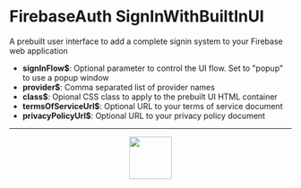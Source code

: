 # FirebaseAuth SignInWithBuiltInUI
A prebuilt user interface to add a complete signin system to your Firebase web application
- **signInFlow&dollar;**: Optional parameter to control the UI flow. Set to "popup" to use a popup window
- **provider&dollar;**: Comma separated list of provider names
- **class&dollar;**: Opional CSS class to apply to the prebuilt UI HTML container
- **termsOfServiceUrl&dollar;**: Optional URL to your terms of service document
- **privacyPolicyUrl&dollar;**: Optional URL to your privacy policy document
---
<p align="center"><img valign="middle" width="76px" src="https://drive.google.com/uc?export=view&id=1c2KO0LJpvMS9X9CAGV6dOfciR7OWhdKA" /></p>